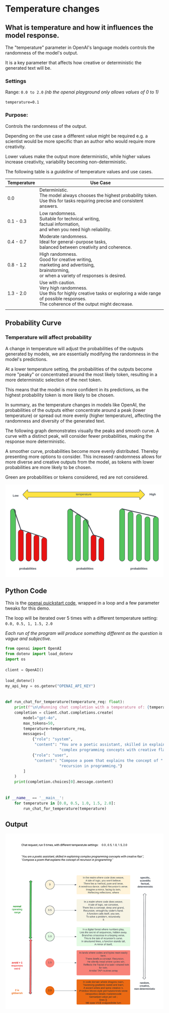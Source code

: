 # Temperature changes
## What is temperature and how it influences the model response.

The "temperature" parameter in OpenAI's language models controls the randomness of the model's output. 

It is a key parameter that affects how creative or deterministic the generated text will be.

### Settings
Range: `0.0 to 2.0` _(nb the openai playground only allows values of 0 to 1)_

`temperature=0.1`

### Purpose: 

Controls the randomness of the output. 

Depending on the use case a different value might be required e.g. a scientist would be more specific than an author who would require more creativity.

Lower values make the output more deterministic, while higher values increase creativity, variability becoming non-deterministic.

The following table is a _guideline_ of temperature values and use cases.

| Temperature | Use Case                                                                                                                                                                               |
|-------------|----------------------------------------------------------------------------------------------------------------------------------------------------------------------------------------|
| 0.0         | Deterministic. <br/>The model always chooses the highest probability token. <br/>Use this for tasks requiring precise and consistent answers.                                          |
| 0.1 - 0.3   | Low randomness. <br/>Suitable for technical writing, <br/>factual information, <br/>and when you need high reliability.                                                                |
| 0.4 - 0.7   | Moderate randomness. <br/>Ideal for general-purpose tasks, <br/>balanced between creativity and coherence.                                                                             |
| 0.8 - 1.2   | High randomness. <br/>Good for creative writing, <br/>marketing and advertising,<br/>brainstorming, <br/>or when a variety of responses is desired.                                    |
| 1.3 - 2.0   | Use with caution. <br/>Very high randomness. <br/>Use this for highly creative tasks or exploring a wide range of possible responses. <br/>The coherence of the output might decrease. |
                                                                                                                              |
## Probability Curve

### Temperature will affect probability

A change in temperature will adjust the probabilities of the outputs generated by models, we are essentially modifying the randomness in the model's predictions. 

At a lower temperature setting, the probabilities of the outputs become more "peaky" or concentrated around the most likely token, resulting in a more deterministic selection of the next token. 

This means that the model is more confident in its predictions, as the highest probability token is more likely to be chosen.



In summary, as the temperature changes in models like OpenAI, the probabilities of the outputs either concentrate around a peak (lower temperature) or spread out more evenly (higher temperature), affecting the randomness and diversity of the generated text.

The following graph demonstrates visually the peaks and smooth curve. 
A curve with a distinct peak, will consider fewer probabilities, making the response more deterministic. 

A smoother curve, probabilities become more evenly distributed. Thereby presenting more options to consider. This increased randomness allows for more diverse and creative outputs from the model, as tokens with lower probabilities are more likely to be chosen.

Green are probabilities or tokens  considered, red are not considered.

![temperature_bar_chart.png](temperature_bar_chart.png)

## Python Code

This is the [openai quickstart code](https://platform.openai.com/docs/quickstart), wrapped in a loop and a few parameter tweaks for this demo.

The loop will be iterated over 5 times with a different temperature setting: `0.0, 0.5, 1, 1.5, 2.0`

_Each run of the program will produce something different as the question is vague and subjective._

```Python
from openai import OpenAI
from dotenv import load_dotenv
import os

client = OpenAI()

load_dotenv()
my_api_key = os.getenv("OPENAI_API_KEY")


def run_chat_for_temperature(temperature_req: float):
    print(f"\n\nRunning chat completion with a temperature of: {temperature}")
    completion = client.chat.completions.create(
        model="gpt-4o",
        max_tokens=50,
        temperature=temperature_req,
        messages=[
            {"role": "system",
             "content": "You are a poetic assistant, skilled in explaining "
                        "complex programming concepts with creative flair."},
            {"role": "user",
             "content": "Compose a poem that explains the concept of "
                        "recursion in programming."}
        ]
    )
    print(completion.choices[0].message.content)


if __name__ == '__main__':
    for temperature in [0.0, 0.5, 1.0, 1.5, 2.0]:
        run_chat_for_temperature(temperature)

```

## Output
![openai_temperature_change.png](openai_temperature_change.png)
